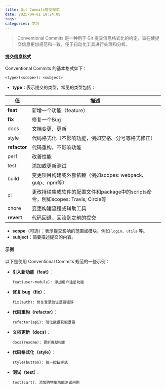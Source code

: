 ```yaml
---
title: Git Commits提交规范
date: 2025-04-01 10:24:09
tags:
categories: 学习
---
```


> Conventional Commits 是一种用于 Git 提交信息格式化的约定，旨在使提交信息更加规范和一致，便于自动化工具进行处理和分析。

#### 提交信息格式

Conventional Commits 的基本格式如下：

```
<type>(<scope>): <subject>
```

- **type**：表示提交的类型，常见的类型包括：

| 值           | 描述                                                         |
| ------------ | ------------------------------------------------------------ |
| **feat**     | 新增一个功能（feature）                                      |
| **fix**      | 修复一个Bug                                                  |
| docs         | 文档变更、更新                                               |
| style        | 代码格式化（不影响功能，例如空格、分号等格式修正）           |
| **refactor** | 代码重构，不影响功能                                         |
| perf         | 改善性能                                                     |
| test         | 添加或更新测试                                               |
| build        | 变更项目构建或外部依赖（例如scopes: webpack、gulp、npm等）   |
| ci           | 更改持续集成软件的配置文件和package中的scripts命令，例如scopes: Travis, Circle等 |
| chore        | 变更构建流程或辅助工具                                       |
| **revert**   | 代码回退，回滚到之前的提交                                   |
- **scope**（可选）：表示提交影响的范围或模块，例如 `login`、`utils` 等。
- **subject**：简要描述提交的内容。

#### 示例

以下是使用 Conventional Commits 规范的一些示例：

- **引入新功能（feat）**：

  ```
  feat(user-module): 添加用户注册功能
  ```

- **修复 bug（fix）**：

  ```
  fix(auth): 修复登录验证逻辑错误
  ```

- **代码重构（refactor）**：

  ```
  refactor(api): 简化数据获取逻辑
  ```

- **文档更新（docs）**：

  ```
  docs(readme): 更新贡献指南
  ```

- **代码格式化（style）**：

  ```
  style(button): 统一按钮样式
  ```

- **测试（test）**：

  ```
  test(cart): 添加购物车功能测试用例
  ```